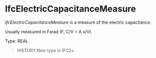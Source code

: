 # IfcElectricCapacitanceMeasure

_IfcElectricCapacitanceMeasure_ is a measure of the electric capacitance.<!-- end of definition -->

Usually measured in Farad (F, C/V = A s/V).

Type: REAL

> HISTORY New type in IFC2x.
